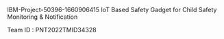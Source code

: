  IBM-Project-50396-1660906415
IoT Based Safety Gadget for Child Safety Monitoring &amp; Notification


Team ID : PNT2022TMID34328
